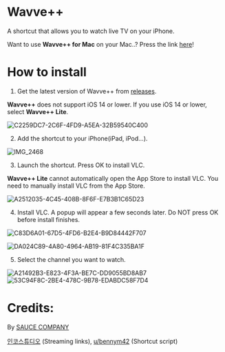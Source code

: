 # Wavve++
A shortcut that allows you to watch live TV on your iPhone.

Want to use **Wavve++ for Mac** on your Mac..? Press the link [here](https://github.com/Dr-Sauce/WavvePlusForMac)!

# How to install

1. Get the latest version of Wavve++ from [releases](https://github.com/Dr-Sauce/WavvePlus/releases/tag/Releases).


**Wavve++** does not support iOS 14 or lower. If you use iOS 14 or lower, select **Wavve++ Lite**.

![C2259DC7-2C6F-4FD9-A5EA-32B59540C400](https://user-images.githubusercontent.com/82555878/196383987-cbbb1e6f-6015-4bed-945a-7a1a9f5d837a.png)

2. Add the shortcut to your iPhone(iPad, iPod…).

![IMG_2468](https://user-images.githubusercontent.com/82555878/196368779-25f80a86-b965-4d24-af92-232cb1afe766.jpeg)

3. Launch the shortcut. Press OK to install VLC.


**Wavve++ Lite** cannot automatically open the App Store to install VLC. You need to manually install VLC from the App Store.

![A2512035-4C45-408B-8F6F-E7B3B1C65D23](https://user-images.githubusercontent.com/82555878/196369821-ea3c443f-fbaf-4cb3-9021-d49127fc4637.jpeg)

4. Install VLC. A popup will appear a few seconds later. Do NOT press OK before install finishes.

![C83D6A01-67D5-4FD6-B2E4-B9D84442F707](https://user-images.githubusercontent.com/82555878/196369833-59cf1dc2-ffbf-461d-8767-bd0608f0ebd6.jpeg)

![DA024C89-4A80-4964-AB19-81F4C335BA1F](https://user-images.githubusercontent.com/82555878/196369841-aa0987ce-a427-4f2b-83f0-ad71e58f0986.jpeg)

5. Select the channel you want to watch.

![A21492B3-E823-4F3A-BE7C-DD9055BD8AB7](https://user-images.githubusercontent.com/82555878/196369852-3569af64-8cfd-44b5-98da-6ec9936e9757.jpeg)
![53C94F8C-2BE4-478C-9B78-EDABDC58F7D4](https://user-images.githubusercontent.com/82555878/196369861-10d08530-4d91-439b-be64-2e6321eaf062.jpeg)

# Credits:
By [SAUCE COMPANY](https://m.blog.naver.com/sauce2011)


[인코스튜디오](https://m.blog.naver.com/gjppjh09/222416011602) (Streaming links), [u/bennym42](https://www.reddit.com/r/shortcuts/comments/phtjkh/how_do_you_create_a_first_time_setup/hbmi1h7) (Shortcut script)
